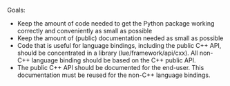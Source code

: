 Goals:
- Keep the amount of code needed to get the Python package working correctly and conveniently
  as small as possible
- Keep the amount of (public) documentation needed as small as possible
- Code that is useful for language bindings, including the public C++ API, should be concentrated
  in a library (lue/framework/api/cxx). All non-C++ language binding should be based on the C++
  public API.
- The public C++ API should be documented for the end-user. This documentation must be reused
  for the non-C++ language bindings.
